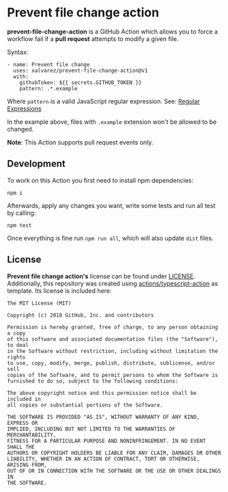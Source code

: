 # Prevent file change action

**prevent-file-change-action** is a GitHub Action which allows you to force a workflow fail if
a **pull request** attempts to modify a given file.

Syntax:

```
- name: Prevent file change
  uses: xalvarez/prevent-file-change-action@v1
  with:
    githubToken: ${{ secrets.GITHUB_TOKEN }}
    pattern: .*.example
```

Where `pattern` is a valid JavaScript regular expression.
See: [Regular Expressions](https://developer.mozilla.org/en-US/docs/Web/JavaScript/Guide/Regular_Expressions)

In the example above, files with `.example` extension won't be allowed to be changed.

**Note**: This Action supports pull request events only.

## Development

To work on this Action you first need to install npm dependencies:

```
npm i
```

Afterwards, apply any changes you want, write some tests and run all test by calling:

```
npm test
```

Once everything is fine run `npm run all`, which will also update `dist` files.

## License

**Prevent file change action's** license can be found under [LICENSE](LICENSE).
Additionally, this repository was created using [actions/typescript-action](https://github.com/actions/typescript-action) as template.
Its license is included here:

```
The MIT License (MIT)

Copyright (c) 2018 GitHub, Inc. and contributors

Permission is hereby granted, free of charge, to any person obtaining a copy
of this software and associated documentation files (the "Software"), to deal
in the Software without restriction, including without limitation the rights
to use, copy, modify, merge, publish, distribute, sublicense, and/or sell
copies of the Software, and to permit persons to whom the Software is
furnished to do so, subject to the following conditions:

The above copyright notice and this permission notice shall be included in
all copies or substantial portions of the Software.

THE SOFTWARE IS PROVIDED "AS IS", WITHOUT WARRANTY OF ANY KIND, EXPRESS OR
IMPLIED, INCLUDING BUT NOT LIMITED TO THE WARRANTIES OF MERCHANTABILITY,
FITNESS FOR A PARTICULAR PURPOSE AND NONINFRINGEMENT. IN NO EVENT SHALL THE
AUTHORS OR COPYRIGHT HOLDERS BE LIABLE FOR ANY CLAIM, DAMAGES OR OTHER
LIABILITY, WHETHER IN AN ACTION OF CONTRACT, TORT OR OTHERWISE, ARISING FROM,
OUT OF OR IN CONNECTION WITH THE SOFTWARE OR THE USE OR OTHER DEALINGS IN
THE SOFTWARE.
```
